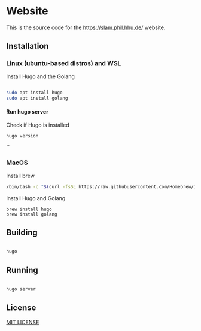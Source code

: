 # Website

This is the source code for the https://slam.phil.hhu.de/ website.

## Installation

### Linux (ubuntu-based distros) and WSL

Install Hugo and the Golang

``` sh

sudo apt install hugo
sudo apt install golang

```
#### Run hugo server

Check if Hugo is installed

```sh
hugo version 
```
``

### MacOS

Install brew 

``` sh
/bin/bash -c "$(curl -fsSL https://raw.githubusercontent.com/Homebrew/install/HEAD/install.sh)"

```

Install Hugo and Golang


```
brew install hugo
brew install golang
```

## Building

``` sh

hugo

```

## Running

``` sh

hugo server

```

## License

[MIT LICENSE](https://github.com/hhuslamlab/website/blob/master/LICENSE.md)
